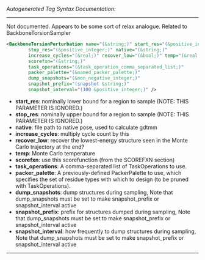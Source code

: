 <!-- THIS IS AN AUTOGENERATED FILE: Don't edit it directly, instead change the schema definition in the code itself. -->

_Autogenerated Tag Syntax Documentation:_

---
Not documented.  Appears to be some sort of relax analogue.  Related to BackboneTorsionSampler

```xml
<BackboneTorsionPerturbation name="(&string;)" start_res="(&positive_integer;)"
        stop_res="(&positive_integer;)" native="(&string;)"
        increase_cycles="(&real;)" recover_low="(&bool;)" temp="(&real;)"
        scorefxn="(&string;)"
        task_operations="(&task_operation_comma_separated_list;)"
        packer_palette="(&named_packer_palette;)"
        dump_snapshots="(&non_negative_integer;)"
        snapshot_prefix="(snapshot &string;)"
        snapshot_interval="(100 &positive_integer;)" />
```

-   **start_res**: nominally lower bound for a region to sample (NOTE: THIS PARAMETER IS IGNORED.)
-   **stop_res**: nominally upper bound for a region to sample (NOTE: THIS PARAMETER IS IGNORED.)
-   **native**: file path to native pose, used to calculate gdtmm
-   **increase_cycles**: multiply cycle count by this
-   **recover_low**: recover the lowest-energy structure seen in the Monte Carlo trajectory at the end?
-   **temp**: Monte Carlo temperature
-   **scorefxn**: use this scorefunction (from the SCOREFXN section)
-   **task_operations**: A comma-separated list of TaskOperations to use.
-   **packer_palette**: A previously-defined PackerPalette to use, which specifies the set of residue types with which to design (to be pruned with TaskOperations).
-   **dump_snapshots**: dump structures during sampling, Note that dump_snapshots must be set to make snapshot_prefix or snapshot_interval active
-   **snapshot_prefix**: prefix for structures dumped during sampling, Note that dump_snapshots must be set to make snapshot_prefix or snapshot_interval active
-   **snapshot_interval**: how frequently to dump structures during sampling, Note that dump_snapshots must be set to make snapshot_prefix or snapshot_interval active

---
